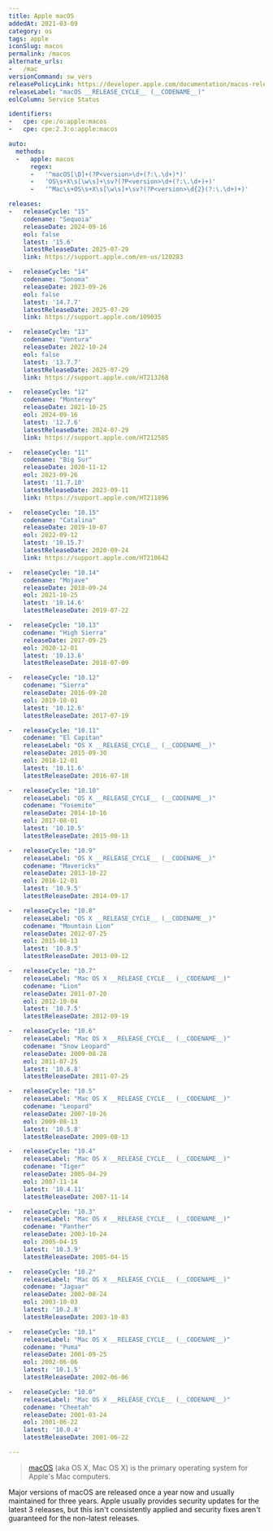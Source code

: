 ```yaml
---
title: Apple macOS
addedAt: 2021-03-09
category: os
tags: apple
iconSlug: macos
permalink: /macos
alternate_urls:
-   /mac
versionCommand: sw_vers
releasePolicyLink: https://developer.apple.com/documentation/macos-release-notes
releaseLabel: "macOS __RELEASE_CYCLE__ (__CODENAME__)"
eolColumn: Service Status

identifiers:
-   cpe: cpe:/o:apple:macos
-   cpe: cpe:2.3:o:apple:macos

auto:
  methods:
  -   apple: macos
      regex:
      -   '^macOS[\D]+(?P<version>\d+(?:\.\d+)*)'
      -   'OS\s+X\s[\w\s]+\sv?(?P<version>\d+(?:\.\d+)+)'
      -   '^Mac\s+OS\s+X\s[\w\s]+\sv?(?P<version>\d{2}(?:\.\d+)+)'

releases:
-   releaseCycle: "15"
    codename: "Sequoia"
    releaseDate: 2024-09-16
    eol: false
    latest: '15.6'
    latestReleaseDate: 2025-07-29
    link: https://support.apple.com/en-us/120283

-   releaseCycle: "14"
    codename: "Sonoma"
    releaseDate: 2023-09-26
    eol: false
    latest: '14.7.7'
    latestReleaseDate: 2025-07-29
    link: https://support.apple.com/109035

-   releaseCycle: "13"
    codename: "Ventura"
    releaseDate: 2022-10-24
    eol: false
    latest: '13.7.7'
    latestReleaseDate: 2025-07-29
    link: https://support.apple.com/HT213268

-   releaseCycle: "12"
    codename: "Monterey"
    releaseDate: 2021-10-25
    eol: 2024-09-16
    latest: '12.7.6'
    latestReleaseDate: 2024-07-29
    link: https://support.apple.com/HT212585

-   releaseCycle: "11"
    codename: "Big Sur"
    releaseDate: 2020-11-12
    eol: 2023-09-26
    latest: '11.7.10'
    latestReleaseDate: 2023-09-11
    link: https://support.apple.com/HT211896

-   releaseCycle: "10.15"
    codename: "Catalina"
    releaseDate: 2019-10-07
    eol: 2022-09-12
    latest: '10.15.7'
    latestReleaseDate: 2020-09-24
    link: https://support.apple.com/HT210642

-   releaseCycle: "10.14"
    codename: "Mojave"
    releaseDate: 2018-09-24
    eol: 2021-10-25
    latest: '10.14.6'
    latestReleaseDate: 2019-07-22

-   releaseCycle: "10.13"
    codename: "High Sierra"
    releaseDate: 2017-09-25
    eol: 2020-12-01
    latest: '10.13.6'
    latestReleaseDate: 2018-07-09

-   releaseCycle: "10.12"
    codename: "Sierra"
    releaseDate: 2016-09-20
    eol: 2019-10-01
    latest: '10.12.6'
    latestReleaseDate: 2017-07-19

-   releaseCycle: "10.11"
    codename: "El Capitan"
    releaseLabel: "OS X __RELEASE_CYCLE__ (__CODENAME__)"
    releaseDate: 2015-09-30
    eol: 2018-12-01
    latest: '10.11.6'
    latestReleaseDate: 2016-07-18

-   releaseCycle: "10.10"
    releaseLabel: "OS X __RELEASE_CYCLE__ (__CODENAME__)"
    codename: "Yosemite"
    releaseDate: 2014-10-16
    eol: 2017-08-01
    latest: '10.10.5'
    latestReleaseDate: 2015-08-13

-   releaseCycle: "10.9"
    releaseLabel: "OS X __RELEASE_CYCLE__ (__CODENAME__)"
    codename: "Mavericks"
    releaseDate: 2013-10-22
    eol: 2016-12-01
    latest: '10.9.5'
    latestReleaseDate: 2014-09-17

-   releaseCycle: "10.8"
    releaseLabel: "OS X __RELEASE_CYCLE__ (__CODENAME__)"
    codename: "Mountain Lion"
    releaseDate: 2012-07-25
    eol: 2015-08-13
    latest: '10.8.5'
    latestReleaseDate: 2013-09-12

-   releaseCycle: "10.7"
    releaseLabel: "Mac OS X __RELEASE_CYCLE__ (__CODENAME__)"
    codename: "Lion"
    releaseDate: 2011-07-20
    eol: 2012-10-04
    latest: '10.7.5'
    latestReleaseDate: 2012-09-19

-   releaseCycle: "10.6"
    releaseLabel: "Mac OS X __RELEASE_CYCLE__ (__CODENAME__)"
    codename: "Snow Leopard"
    releaseDate: 2009-08-28
    eol: 2011-07-25
    latest: '10.6.8'
    latestReleaseDate: 2011-07-25

-   releaseCycle: "10.5"
    releaseLabel: "Mac OS X __RELEASE_CYCLE__ (__CODENAME__)"
    codename: "Leopard"
    releaseDate: 2007-10-26
    eol: 2009-08-13
    latest: '10.5.8'
    latestReleaseDate: 2009-08-13

-   releaseCycle: "10.4"
    releaseLabel: "Mac OS X __RELEASE_CYCLE__ (__CODENAME__)"
    codename: "Tiger"
    releaseDate: 2005-04-29
    eol: 2007-11-14
    latest: '10.4.11'
    latestReleaseDate: 2007-11-14

-   releaseCycle: "10.3"
    releaseLabel: "Mac OS X __RELEASE_CYCLE__ (__CODENAME__)"
    codename: "Panther"
    releaseDate: 2003-10-24
    eol: 2005-04-15
    latest: '10.3.9'
    latestReleaseDate: 2005-04-15

-   releaseCycle: "10.2"
    releaseLabel: "Mac OS X __RELEASE_CYCLE__ (__CODENAME__)"
    codename: "Jaguar"
    releaseDate: 2002-08-24
    eol: 2003-10-03
    latest: '10.2.8'
    latestReleaseDate: 2003-10-03

-   releaseCycle: "10.1"
    releaseLabel: "Mac OS X __RELEASE_CYCLE__ (__CODENAME__)"
    codename: "Puma"
    releaseDate: 2001-09-25
    eol: 2002-06-06
    latest: '10.1.5'
    latestReleaseDate: 2002-06-06

-   releaseCycle: "10.0"
    releaseLabel: "Mac OS X __RELEASE_CYCLE__ (__CODENAME__)"
    codename: "Cheetah"
    releaseDate: 2001-03-24
    eol: 2001-06-22
    latest: '10.0.4'
    latestReleaseDate: 2001-06-22

---
```


>[macOS](https://en.wikipedia.org/wiki/MacOS) (aka OS X, Mac OS X) is the primary operating system
> for Apple's Mac computers.

Major versions of macOS are released once a year now and usually maintained for three years.
Apple usually provides security updates for the latest 3 releases, but this isn't consistently
applied and security fixes aren't guaranteed for the non-latest releases.
